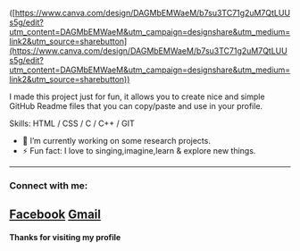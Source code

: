 ([https://www.canva.com/design/DAGMbEMWaeM/b7su3TC71g2uM7QtLUUs5g/edit?utm_content=DAGMbEMWaeM&utm_campaign=designshare&utm_medium=link2&utm_source=sharebutton](https://www.canva.com/design/DAGMbEMWaeM/b7su3TC71g2uM7QtLUUs5g/edit?utm_content=DAGMbEMWaeM&utm_campaign=designshare&utm_medium=link2&utm_source=sharebutton))

I made this project just for fun, it allows you to create nice and simple GitHub Readme files that you can copy/paste and use in your profile.

Skills: HTML / CSS / C / C++ / GIT 

- 🌱 I’m currently working on some research projects.
- ⚡ Fun fact: I love to singing,imagine,learn & explore new things.
---
### Connect with me:
[Facebook](https://www.facebook.com/sunzida.alpa/)
[Gmail](https://mail.google.com/mail/u/0/?tab=rm&ogbl)
---
#### Thanks for visiting my profile

